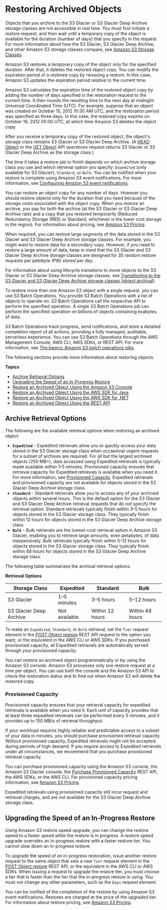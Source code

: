 # Restoring Archived Objects<a name="restoring-objects"></a>

Objects that you archive to the S3 Glacier or S3 Glacier Deep Archive storage classes are not accessible in real time\. You must first initiate a restore request, and then wait until a temporary copy of the object is available for the duration \(number of days\) that you specify in the request\. For more information about how the S3 Glacier, S3 Glacier Deep Archive, and other Amazon S3 storage classes compare, see [Amazon S3 Storage Classes](storage-class-intro.md)\. 

Amazon S3 restores a temporary copy of the object only for the specified duration\. After that, it deletes the restored object copy\. You can modify the expiration period of a restored copy by reissuing a restore\. In this case, Amazon S3 updates the expiration period relative to the current time\. 

Amazon S3 calculates the expiration time of the restored object copy by adding the number of days specified in the restoration request to the current time\. It then rounds the resulting time to the next day at midnight Universal Coordinated Time \(UTC\)\. For example, suppose that an object was created on October 15, 2012 10:30 AM UTC, and the restoration period was specified as three days\. In this case, the restored copy expires on October 19, 2012 00:00 UTC, at which time Amazon S3 deletes the object copy\. 

After you receive a temporary copy of the restored object, the object's storage class remains S3 Glacier or S3 Glacier Deep Archive\. \(A [HEAD Object](https://docs.aws.amazon.com/AmazonS3/latest/API/RESTObjectHEAD.html) or the [GET Object](https://docs.aws.amazon.com/AmazonS3/latest/API/RESTObjectGET.html) API operations request returns S3 Glacier or S3 Glacier Deep Archive as the storage class\.\) 

The time it takes a restore job to finish depends on which archive storage class you use and which retrieval option you specify: `Expedited` \(only available for S3 Glacier\), `Standard`, or `Bulk`\. You can be notified when your restore is complete using Amazon S3 event notifications\. For more information, see [ Configuring Amazon S3 event notifications](NotificationHowTo.md)\.

You can restore an object copy for any number of days\. However you should restore objects only for the duration that you need because of the storage costs associated with the object copy\. When you restore an archive, you pay for both the archive \(at the S3 Glacier or S3 Glacier Deep Archive rate\) and a copy that you restored temporarily \(Reduced Redundancy Storage \(RRS\) or Standard, whichever is the lower cost storage in the region\)\. For information about pricing, see [Amazon S3 Pricing](https://aws.amazon.com/s3/pricing/)\.

When required, you can restore large segments of the data stored in the S3 Glacier and S3 Glacier Deep Archive storage classes\. For example, you might want to restore data for a secondary copy\. However, if you need to restore a large amount of data, keep in mind that the S3 Glacier and S3 Glacier Deep Archive storage classes are designed for 35 random restore requests per pebibyte \(PiB\) stored per day\.

For information about using lifecycle transitions to move objects to the S3 Glacier or S3 Glacier Deep Archive storage classes, see [Transitioning to the S3 Glacier and S3 Glacier Deep Archive storage classes \(object archival\)](lifecycle-transition-general-considerations.md#before-deciding-to-archive-objects)\.

To restore more than one Amazon S3 object with a single request, you can use S3 Batch Operations\. You provide S3 Batch Operations with a list of objects to operate on\. S3 Batch Operations call the respective API to perform the specified operation\. A single S3 Batch Operations job can perform the specified operation on billions of objects containing exabytes of data\. 

S3 Batch Operations track progress, send notifications, and store a detailed completion report of all actions, providing a fully managed, auditable, serverless experience\. You can use S3 Batch Operations through the AWS Management Console, AWS CLI, AWS SDKs, or REST API\. For more information, see [The basics: Amazon S3 batch operations jobs](batch-ops-basics.md)\.

The following sections provide more information about restoring objects\.

**Topics**
+ [Archive Retrieval Options](#restoring-objects-retrieval-options)
+ [Upgrading the Speed of an In\-Progress Restore](#restoring-objects-upgrade-tier)
+ [Restore an Archived Object Using the Amazon S3 Console](restoring-objects-console.md)
+ [Restore an Archived Object Using the AWS SDK for Java](restoring-objects-java.md)
+ [Restore an Archived Object Using the AWS SDK for \.NET](restore-object-dotnet.md)
+ [Restore an Archived Object Using the REST API](restoring-objects-rest.md)

## Archive Retrieval Options<a name="restoring-objects-retrieval-options"></a>

The following are the available retrieval options when restoring an archived object: 
+ **`Expedited`** \- Expedited retrievals allow you to quickly access your data stored in the S3 Glacier storage class when occasional urgent requests for a subset of archives are required\. For all but the largest archived objects \(250 MB\+\), data accessed using Expedited retrievals is typically made available within 1–5 minutes\. Provisioned capacity ensures that retrieval capacity for Expedited retrievals is available when you need it\. For more information, see [Provisioned Capacity](#restoring-objects-expedited-capacity)\. Expedited retrievals and provisioned capacity are not available for objects stored in the S3 Glacier Deep Archive storage class\.
+ **`Standard`** \- Standard retrievals allow you to access any of your archived objects within several hours\. This is the default option for the S3 Glacier and S3 Glacier Deep Archive retrieval requests that do not specify the retrieval option\. Standard retrievals typically finish within 3–5 hours for objects stored in the S3 Glacier storage class\. They typically finish within 12 hours for objects stored in the S3 Glacier Deep Archive storage class\. 
+ **`Bulk`** \- Bulk retrievals are the lowest\-cost retrieval option in Amazon S3 Glacier, enabling you to retrieve large amounts, even petabytes, of data inexpensively\. Bulk retrievals typically finish within 5–12 hours for objects stored in the S3 Glacier storage class\. They typically finish within 48 hours for objects stored in the S3 Glacier Deep Archive storage class\.

The following table summarizes the archival retrieval options\.


**Retrieval Options**  

| Storage Class | Expedited | Standard | Bulk | 
| --- | --- | --- | --- | 
|  S3 Glacier  |  1–5 minutes  |  3–5 hours  |  5–12 hours  | 
|  S3 Glacier Deep Archive  |  Not available  |  Within 12 hours  |  Within 48 hours  | 

To make an `Expedited`, `Standard`, or `Bulk` retrieval, set the `Tier` request element in the [POST Object restore](https://docs.aws.amazon.com/AmazonS3/latest/API/RESTObjectPOSTrestore.html) REST API request to the option you want, or the equivalent in the AWS CLI or AWS SDKs\. If you purchased provisioned capacity, all Expedited retrievals are automatically served through your provisioned capacity\. 

You can restore an archived object programmatically or by using the Amazon S3 console\. Amazon S3 processes only one restore request at a time per object\. You can use both the console and the Amazon S3 API to check the restoration status and to find out when Amazon S3 will delete the restored copy\. 

### Provisioned Capacity<a name="restoring-objects-expedited-capacity"></a>

Provisioned capacity ensures that your retrieval capacity for expedited retrievals is available when you need it\. Each unit of capacity provides that at least three expedited retrievals can be performed every 5 minutes, and it provides up to 150 MB/s of retrieval throughput\.

If your workload requires highly reliable and predictable access to a subset of your data in minutes, you should purchase provisioned retrieval capacity\. Without provisioned capacity, Expedited retrievals might not be accepted during periods of high demand\. If you require access to Expedited retrievals under all circumstances, we recommend that you purchase provisioned retrieval capacity\. 

You can purchase provisioned capacity using the Amazon S3 console, the Amazon S3 Glacier console, the [Purchase Provisioned Capacity](https://docs.aws.amazon.com/amazonglacier/latest/dev/api-PurchaseProvisionedCapacity.html) REST API, the AWS SDKs, or the AWS CLI\. For provisioned capacity pricing information, see [Amazon S3 Pricing](https://aws.amazon.com/s3/pricing/)\. 

Expedited retrievals using provisioned capacity still incur request and retrieval charges, and are not available for the S3 Glacier Deep Archive storage class\.

## Upgrading the Speed of an In\-Progress Restore<a name="restoring-objects-upgrade-tier"></a>

Using Amazon S3 restore speed upgrade, you can change the restore speed to a faster speed while the restore is in progress\. A restore speed upgrade overrides an in\-progress restore with a faster restore tier\. You cannot slow down an in\-progress restore\.

To upgrade the speed of an in\-progress restoration, issue another restore request to the same object that sets a new `Tier` request element in the [POST Object restore](https://docs.aws.amazon.com/AmazonS3/latest/API/RESTObjectPOSTrestore.html) REST API, or the equivalent in the AWS CLI or AWS SDKs\. When issuing a request to upgrade the restore tier, you must choose a tier that is faster than the tier that the in\-progress restore is using\. You must not change any other parameters, such as the `Days` request element\. 

You can be notified of the completion of the restore by using Amazon S3 event notifications\. Restores are charged at the price of the upgraded tier\. For information about restore pricing, see [Amazon S3 Pricing](https://aws.amazon.com/s3/pricing/)\.